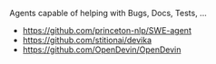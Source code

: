 Agents capable of helping with Bugs, Docs, Tests, ...

- https://github.com/princeton-nlp/SWE-agent
- https://github.com/stitionai/devika  
- https://github.com/OpenDevin/OpenDevin
